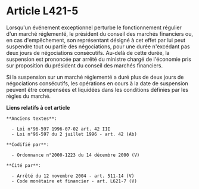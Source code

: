 # Article L421-5

Lorsqu'un événement exceptionnel perturbe le fonctionnement régulier d'un marché réglementé, le président du conseil des
marchés financiers ou, en cas d'empêchement, son représentant désigné à cet effet par lui peut suspendre tout ou partie des
négociations, pour une durée n'excédant pas deux jours de négociations consécutifs. Au-delà de cette durée, la suspension est
prononcée par arrêté du ministre chargé de l'économie pris sur proposition du président du conseil des marchés financiers.

Si la suspension sur un marché réglementé a duré plus de deux jours de négociations consécutifs, les opérations en cours à la
date de suspension peuvent être compensées et liquidées dans les conditions définies par les règles du marché.

**Liens relatifs à cet article**

	**Anciens textes**:

	  - Loi n°96-597 1996-07-02 art. 42 III
	  - Loi n°96-597 du 2 juillet 1996 - art. 42 (Ab)

	**Codifié par**:

	  - Ordonnance n°2000-1223 du 14 décembre 2000 (V)

	**Cité par**:

	  - Arrêté du 12 novembre 2004 - art. 511-14 (V)
	  - Code monétaire et financier - art. L621-7 (V)
